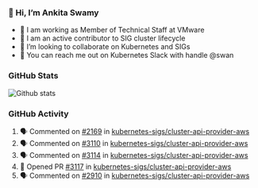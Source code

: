 ### 👋 Hi, I’m Ankita Swamy 

- 💼 I am working as Member of Technical Staff at VMware
- 👀 I am an active contributor to SIG cluster lifecycle 
- 💞️ I’m looking to collaborate on Kubernetes and SIGs
- 💬 You can reach me out on Kubernetes Slack with handle @swan

### GitHub Stats
![Github stats](https://github-readme-stats.vercel.app/api?username=Ankitasw&count_private=true&show_icons=true&theme=tokyonight)

### GitHub Activity 
<!--START_SECTION:activity-->
1. 🗣 Commented on [#2169](https://github.com/kubernetes-sigs/cluster-api-provider-aws/issues/2169) in [kubernetes-sigs/cluster-api-provider-aws](https://github.com/kubernetes-sigs/cluster-api-provider-aws)
2. 🗣 Commented on [#3110](https://github.com/kubernetes-sigs/cluster-api-provider-aws/issues/3110) in [kubernetes-sigs/cluster-api-provider-aws](https://github.com/kubernetes-sigs/cluster-api-provider-aws)
3. 🗣 Commented on [#3114](https://github.com/kubernetes-sigs/cluster-api-provider-aws/issues/3114) in [kubernetes-sigs/cluster-api-provider-aws](https://github.com/kubernetes-sigs/cluster-api-provider-aws)
4. 💪 Opened PR [#3117](https://github.com/kubernetes-sigs/cluster-api-provider-aws/pull/3117) in [kubernetes-sigs/cluster-api-provider-aws](https://github.com/kubernetes-sigs/cluster-api-provider-aws)
5. 🗣 Commented on [#2910](https://github.com/kubernetes-sigs/cluster-api-provider-aws/issues/2910) in [kubernetes-sigs/cluster-api-provider-aws](https://github.com/kubernetes-sigs/cluster-api-provider-aws)
<!--END_SECTION:activity-->
